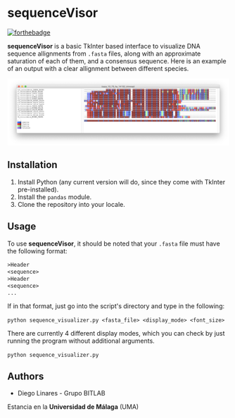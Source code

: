 # sequenceVisor

[![forthebadge](https://forthebadge.com/images/badges/made-with-python.svg)](https://forthebadge.com)

**sequenceVisor** is a basic TkInter based interface to visualize DNA sequence allignments from `.fasta` files, along with an approximate saturation of each of them, and a consensus sequence. Here is an example of an output with a clear allignment between different species.

![example](media/example.png)

## Installation

1. Install Python (any current version will do, since they come with TkInter pre-installed).
2. Install the `pandas` module.
3. Clone the repository into your locale. 

## Usage

To use **sequenceVisor**, it should be noted that your `.fasta` file must have the following format:

```
>Header
<sequence>
>Header
<sequence>
...
```

If in that format, just go into the script's directory and type in the following:

`python sequence_visualizer.py <fasta_file> <display_mode> <font_size>`

There are currently 4 different display modes, which you can check by just running the program without additional arguments.

`python sequence_visualizer.py`

## Authors

* Diego Linares - Grupo BITLAB 

Estancia en la **Universidad de Málaga** (UMA)
